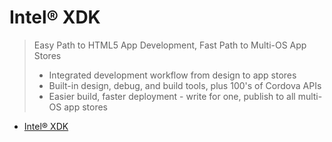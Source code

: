 Intel® XDK
==

> Easy Path to HTML5 App Development, Fast Path to Multi-OS App Stores
> - Integrated development workflow from design to app stores
> - Built-in design, debug, and build tools, plus 100's of Cordova APIs
> - Easier build, faster deployment - write for one, publish to all multi-OS app stores

- [Intel® XDK](https://software.intel.com/en-us/intel-xdk)

